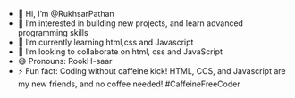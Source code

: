 - 👋 Hi, I’m @RukhsarPathan
- 👀 I’m interested in building new projects, and learn advanced programming skills
- 🌱 I’m currently learning html,css and Javascript
- 💞️ I’m looking to collaborate on html, css and JavaScript
- 😄 Pronouns: RookH-saar
- ⚡ Fun fact: Coding without caffeine kick! HTML, CCS, and Javascript are my new friends, and no coffee needed! #CaffeineFreeCoder

<!---
RukhsarPathan/RukhsarPathan is a ✨ special ✨ repository because its `README.md` (this file) appears on your GitHub profile.
You can click the Preview link to take a look at your changes.
--->
